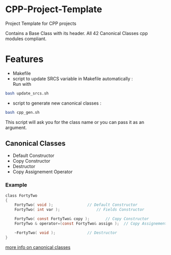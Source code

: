 # CPP-Project-Template
Project Template for CPP projects

Contains a Base Class with its header.
All 42 Canonical Classes cpp modules compliant.

# Features
- Makefile
- script to update SRCS variable in Makefile automatically :<br>
Run with
```bash
bash update_srcs.sh
```
- script to generate new canonical classes :<br>
```bash
bash cpp_gen.sh
```
This script will ask you for the class name or you can pass it as an argument.
## Canonical Classes
- Default Constructor
- Copy Constructor
- Destructor
- Copy Assignement Operator

### Example
```c
class FortyTwo
{
	FortyTwo( void );				// Default Constructor
	FortyTwo( int var );				// Fields Constructor

	FortyTwo( const FortyTwo& copy );		// Copy Constructor
	FortyTwo & operator=(const FortyTwo& assign );	// Copy Assignement Operator

	~FortyTwo( void );				// Destructor
}
```
[more info on canonical classes](https://www.francescmm.com/orthodox-canonical-class-form/)
